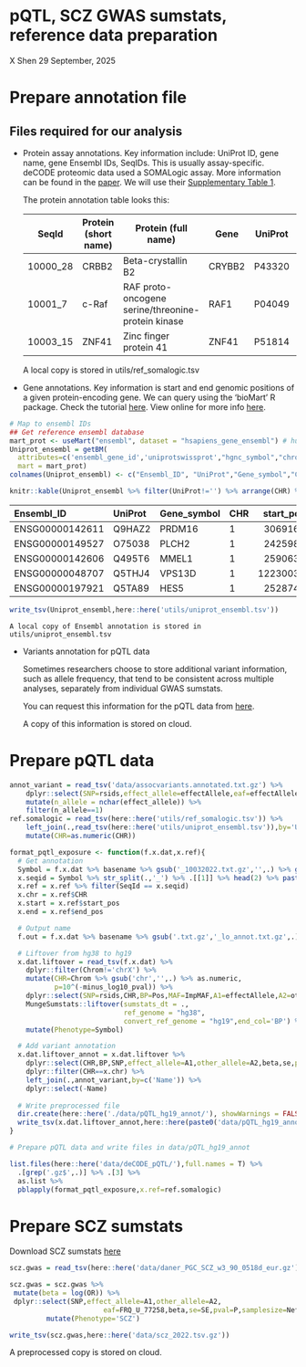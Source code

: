 pQTL, SCZ GWAS sumstats, reference data preparation
================
X Shen
29 September, 2025

# Prepare annotation file

## Files required for our analysis

-   Protein assay annotations. Key information include: UniProt ID, gene
    name, gene Ensembl IDs, SeqIDs. This is usually assay-specific.
    deCODE proteomic data used a SOMALogic assay. More information can
    be found in the
    [paper](https://www.nature.com/articles/s41588-021-00978-w). We will
    use their [Supplementary Table
    1](https://static-content.springer.com/esm/art%3A10.1038%2Fs41588-021-00978-w/MediaObjects/41588_2021_978_MOESM4_ESM.xlsx).

    The protein annotation table looks this:

    | SeqId    | Protein (short name) | Protein (full name)                                | Gene   | UniProt | Organism | Type    | Ensembl.Gene.ID |
    |----------|----------------------|----------------------------------------------------|--------|---------|----------|---------|-----------------|
    | 10000_28 | CRBB2                | Beta-crystallin B2                                 | CRYBB2 | P43320  | human    | Protein | ENSG00000244752 |
    | 10001_7  | c-Raf                | RAF proto-oncogene serine/threonine-protein kinase | RAF1   | P04049  | human    | Protein | ENSG00000132155 |
    | 10003_15 | ZNF41                | Zinc finger protein 41                             | ZNF41  | P51814  | human    | Protein | ENSG00000147124 |

    A local copy is stored in utils/ref_somalogic.tsv

-   Gene annotations. Key information is start and end genomic positions
    of a given protein-encoding gene. We can query using the ‘bioMart’ R
    package. Check the tutorial
    [here](https://bioconductor.org/packages/release/bioc/vignettes/biomaRt/inst/doc/accessing_ensembl.html).
    View online for more info
    [here](https://www.ensembl.org/info/data/biomart/how_to_use_biomart.html).

``` r
# Map to ensembl IDs
## Get reference ensembl database
mart_prot <- useMart("ensembl", dataset = "hsapiens_gene_ensembl") # human
Uniprot_ensembl = getBM(
  attributes=c('ensembl_gene_id','uniprotswissprot',"hgnc_symbol","chromosome_name","start_position","end_position"), 
  mart = mart_prot)
colnames(Uniprot_ensembl) <- c("Ensembl_ID", "UniProt","Gene_symbol","CHR","start_pos","end_pos")

knitr::kable(Uniprot_ensembl %>% filter(UniProt!='') %>% arrange(CHR) %>% head(5), "pipe")
```

| Ensembl_ID      | UniProt | Gene_symbol | CHR | start_pos |  end_pos |
|:----------------|:--------|:------------|:----|----------:|---------:|
| ENSG00000142611 | Q9HAZ2  | PRDM16      | 1   |   3069168 |  3438621 |
| ENSG00000149527 | O75038  | PLCH2       | 1   |   2425980 |  2505532 |
| ENSG00000142606 | Q495T6  | MMEL1       | 1   |   2590639 |  2633016 |
| ENSG00000048707 | Q5THJ4  | VPS13D      | 1   |  12230030 | 12512047 |
| ENSG00000197921 | Q5TA89  | HES5        | 1   |   2528745 |  2530263 |

``` r
write_tsv(Uniprot_ensembl,here::here('utils/uniprot_ensembl.tsv'))
```

    A local copy of Ensembl annotation is stored in utils/uniprot_ensembl.tsv

-   Variants annotation for pQTL data

    Sometimes researchers choose to store additional variant
    information, such as allele frequency, that tend to be consistent
    across multiple analyses, separately from individual GWAS sumstats.

    You can request this information for the pQTL data from
    [here](https://download.decode.is/form/2021/assocvariants.annotated.txt.gz).

    A copy of this information is stored on cloud.

# Prepare pQTL data

``` r
annot_variant = read_tsv('data/assocvariants.annotated.txt.gz') %>%
    dplyr::select(SNP=rsids,effect_allele=effectAllele,eaf=effectAlleleFreq,Name) %>%
    mutate(n_allele = nchar(effect_allele)) %>%
    filter(n_allele==1)
ref.somalogic = read_tsv(here::here('utils/ref_somalogic.tsv')) %>%
    left_join(.,read_tsv(here::here('utils/uniprot_ensembl.tsv')),by='UniProt') %>%
    mutate(CHR=as.numeric(CHR))

format_pqtl_exposure <- function(f.x.dat,x.ref){
  # Get annotation
  Symbol = f.x.dat %>% basename %>% gsub('_10032022.txt.gz','',.) %>% gsub('Proteomics_SMP_PC0_','',.) 
  x.seqid = Symbol %>% str_split(.,'_') %>% .[[1]] %>% head(2) %>% paste0(.,collapse='_')
  x.ref = x.ref %>% filter(SeqId == x.seqid)
  x.chr = x.ref$CHR
  x.start = x.ref$start_pos
  x.end = x.ref$end_pos

  # Output name
  f.out = f.x.dat %>% basename %>% gsub('.txt.gz','_lo_annot.txt.gz',.)

  # Liftover from hg38 to hg19
  x.dat.liftover = read_tsv(f.x.dat) %>%
    dplyr::filter(Chrom!='chrX') %>%
    mutate(CHR=Chrom %>% gsub('chr','',.) %>% as.numeric,
           p=10^(-minus_log10_pval)) %>%
    dplyr::select(SNP=rsids,CHR,BP=Pos,MAF=ImpMAF,A1=effectAllele,A2=otherAllele,beta=Beta,se=SE,p,N,Name) %>% 
    MungeSumstats::liftover(sumstats_dt = ., 
                            ref_genome = "hg38",
                            convert_ref_genome = "hg19",end_col='BP') %>% 
    mutate(Phenotype=Symbol) 

  # Add variant annotation
  x.dat.liftover_annot = x.dat.liftover %>%
    dplyr::select(CHR,BP,SNP,effect_allele=A1,other_allele=A2,beta,se,pval=p,samplesize=N,Phenotype,Name) %>% 
    dplyr::filter(CHR==x.chr) %>% 
    left_join(.,annot_variant,by=c('Name')) %>%
    dplyr::select(-Name)
  
  # Write preprocessed file
  dir.create(here::here('./data/pQTL_hg19_annot/'), showWarnings = FALSE)
  write_tsv(x.dat.liftover_annot,here::here(paste0('data/pQTL_hg19_annot/',f.out)))
}

# Prepare pQTL data and write files in data/pQTL_hg19_annot 

list.files(here::here('data/deCODE_pQTL/'),full.names = T) %>% 
  .[grep('.gz$',.)] %>% .[3] %>%
  as.list %>% 
  pblapply(format_pqtl_exposure,x.ref=ref.somalogic)
```

# Prepare SCZ sumstats

Download SCZ sumstats
[here](https://pgc.unc.edu/for-researchers/download-results/)

``` r
scz.gwas = read_tsv(here::here('data/daner_PGC_SCZ_w3_90_0518d_eur.gz'))
```

``` r
scz.gwas = scz.gwas %>% 
 mutate(beta = log(OR)) %>% 
 dplyr::select(SNP,effect_allele=A1,other_allele=A2,
                       eaf=FRQ_U_77258,beta,se=SE,pval=P,samplesize=Neff) %>% 
         mutate(Phenotype='SCZ') 

write_tsv(scz.gwas,here::here('data/scz_2022.tsv.gz'))
```

A preprocessed copy is stored on cloud.
